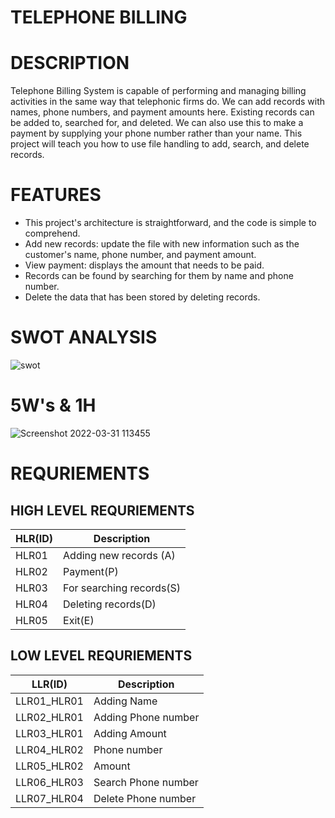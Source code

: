 # TELEPHONE BILLING
# DESCRIPTION

Telephone Billing System is capable of performing and managing billing activities in the same way that telephonic firms do. We can add records with names, phone numbers, and payment amounts here. Existing records can be added to, searched for, and deleted. We can also use this to make a payment by supplying your phone number rather than your name. This project will teach you how to use file handling to add, search, and delete records.

# FEATURES
- This project's architecture is straightforward, and the code is simple to comprehend.
- Add new records: update the file with new information such as the customer's name, phone number, and payment amount.
- View payment: displays the amount that needs to be paid.
- Records can be found by searching for them by name and phone number.
- Delete the data that has been stored by deleting records.

# SWOT ANALYSIS

![swot](https://user-images.githubusercontent.com/101035658/160980348-7b79ad67-2da5-4ac7-9040-e44eb7843350.png)

# 5W's & 1H

![Screenshot 2022-03-31 113455](https://user-images.githubusercontent.com/101035658/160987311-0670c0cf-ef64-4d0e-a4be-c68b6d8e2eac.png)


# REQURIEMENTS
## HIGH LEVEL REQURIEMENTS

<html>
<body>
<!--StartFragment-->

HLR(ID) | Description
-- | --
HLR01 | Adding new records (A)
HLR02 | Payment(P)
HLR03 | For searching records(S)
HLR04 | Deleting records(D)
HLR05 | Exit(E)

<!--EndFragment-->
</body>
</html>

## LOW LEVEL REQURIEMENTS

<html>
<body>
<!--StartFragment-->

LLR(ID) | Description
-- | --
LLR01_HLR01 | Adding Name
LLR02_HLR01 | Adding Phone number
LLR03_HLR01 | Adding Amount
LLR04_HLR02 | Phone number
LLR05_HLR02 | Amount
LLR06_HLR03 | Search Phone number
LLR07_HLR04 | Delete Phone number

<!--EndFragment-->
</body>
</html>